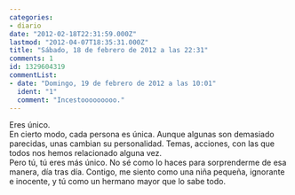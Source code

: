 ```yaml
---
categories:
- diario
date: "2012-02-18T22:31:59.000Z"
lastmod: "2012-04-07T18:35:31.000Z"
title: "Sábado, 18 de febrero de 2012 a las 22:31"
comments: 1
id: 1329604319
commentList:
- date: "Domingo, 19 de febrero de 2012 a las 10:01"
  ident: "1"
  comment: "Incestooooooooo."
---
```


Eres único.  
En cierto modo, cada persona es única. Aunque algunas son demasiado parecidas, unas cambian su personalidad. Temas, acciones, con las que todos nos hemos relacionado alguna vez.  
Pero tú, tú eres más único. No sé como lo haces para sorprenderme de esa manera, día tras día. Contigo, me siento como una niña pequeña, ignorante e inocente, y tú como un hermano mayor que lo sabe todo.